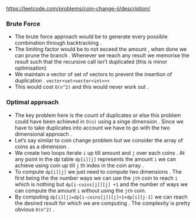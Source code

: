 https://leetcode.com/problems/coin-change-ii/description/


### Brute Force 
- The brute force approach would be to generate every possible combination through backtracking . 
- The limiting factor would be to not exceed the amount , when done we can prune the branch . Whenever we reach any result we memorise the result such that the recursive call isn’t duplicated (this is minor optimisation) 
- We maintain a vector of set of vectors to prevent the insertion of duplication . `vector<set<vector<int>>> `
- This would cost `O(n^2)` and this would never work out . 


### Optimal approach 

- The key problem here is the count of duplicates or else this problem could have been achieved in `O(n)` using a singe dimension . Since we have to take duplicates into account we have to go with the two dimensional approach .
- Let’s say  similar to coin change problem but we consider the array of coins as a dimension . 
- We create two loops iterate `i` up till amount and `j` over each coins . At any point in the dp table `dp[i][j]` represents the amount `i` we can achieve using coin up till `j` th index in the coin array . 
- To compute `dp[i][j]` we just need to compute two dimensions . The first being the the number ways we can use the `jth` coin to reach `i` which is nothing but `dp[i-coins[j]][j] +1` and the number of ways we can compute the amount `i` without using the `jth` coin. 
- By computing `dp[i][j]=dp[i-coins[j]][j]+1+dp[i][j-1]` we can reach the desired result for which we are computing . The complexity is pretty obvious `O(n^2)` .